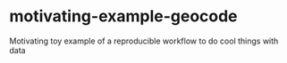 # motivating-example-geocode
Motivating toy example of a reproducible workflow to do cool things with data
